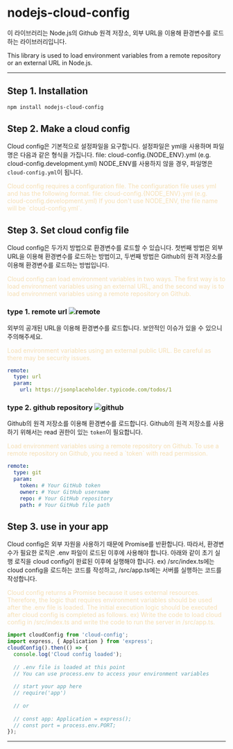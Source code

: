 # nodejs-cloud-config

이 라이브러리는 Node.js의 Github 원격 저장소, 외부 URL을 이용해 환경변수를 로드하는 라이브러리입니다. 

This library is used to load environment variables from a remote repository or an external URL in Node.js.

---

## Step 1. Installation
```bash
npm install nodejs-cloud-config
```

## Step 2. Make a cloud config
Cloud config은 기본적으로 설정파일을 요구합니다. 설정파일은 yml을 사용하며 파일명은 다음과 같은 형식을 가집니다.
file: cloud-config.{NODE_ENV}.yml (e.g. cloud-config.development.yml)
NODE_ENV를 사용하지 않을 경우, 파일명은 `cloud-config.yml`이 됩니다.

<div style="color:wheat;">
Cloud config requires a configuration file. The configuration file uses yml and has the following format.
file: cloud-config.{NODE_ENV}.yml (e.g. cloud-config.development.yml)
If you don't use NODE_ENV, the file name will be `cloud-config.yml`.
</div>

## Step 3. Set cloud config file
Cloud config은 두가지 방법으로 환경변수를 로드할 수 있습니다. 첫번째 방법은 외부 URL을 이용해 환경변수를 로드하는 방법이고, 두번째 방법은 Github의 원격 저장소를 이용해 환경변수를 로드하는 방법입니다.

<div style="color:wheat;">
Cloud config can load environment variables in two ways. The first way is to load environment variables using an external URL, and the second way is to load environment variables using a remote repository on Github.
</div>

### type 1. remote url ![remote](https://img.shields.io/badge/remote-url-blue)
외부의 공개된 URL을 이용해 환경변수를 로드합니다. 보안적인 이슈가 있을 수 있으니 주의해주세요.

<div style="color:wheat;">
Load environment variables using an external public URL. Be careful as there may be security issues.
</div>

```yaml
remote:
  type: url
  param:
    url: https://jsonplaceholder.typicode.com/todos/1
```

### type 2. github repository ![github](https://img.shields.io/badge/github-blue) 
Github의 원격 저장소를 이용해 환경변수를 로드합니다. Github의 원격 저장소를 사용하기 위해서는 read 권한이 있는 `token`이 필요합니다.

<div style="color:wheat;">
Load environment variables using a remote repository on Github. To use a remote repository on Github, you need a `token` with read permission.
</div>

```yaml
remote:
  type: git
  param:
    token: # Your GitHub token
    owner: # Your GitHub username
    repo: # Your GitHub repository
    path: # Your GitHub file path
```

## Step 3. use in your app
Cloud config은 외부 자원을 사용하기 때문에 Promise를 반환합니다. 따라서, 환경변수가 필요한 로직은 .env 파일이 로드된 이후에 사용해야 합니다.
아래와 같이 초기 실행 로직을 cloud config이 완료된 이후에 실행해야 합니다.
ex) /src/index.ts에는 cloud config을 로드하는 코드를 작성하고, /src/app.ts에는 서버를 실행하는 코드를 작성합니다.

<div style="color:wheat;">
Cloud config returns a Promise because it uses external resources. Therefore, the logic that requires environment variables should be used after the .env file is loaded.
The initial execution logic should be executed after cloud config is completed as follows.
ex) Write the code to load cloud config in /src/index.ts and write the code to run the server in /src/app.ts.
</div>

```javascript
import cloudConfig from 'cloud-config';
import express, { Application } from 'express';
cloudConfig().then(() => {
  console.log('Cloud config loaded');
  
  // .env file is loaded at this point
  // You can use process.env to access your environment variables
  
  // start your app here
  // require('app')
  
  // or
  
  // const app: Application = express();
  // const port = process.env.PORT;
});
```
---

